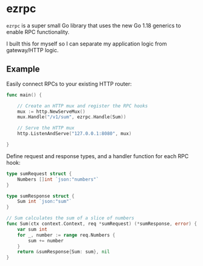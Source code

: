 # ezrpc

`ezrpc` is a super small Go library that uses the new Go 1.18 generics to enable RPC functionality.

I built this for myself so I can separate my application logic from gateway/HTTP logic.

## Example

Easily connect RPCs to your existing HTTP router:

```go
func main() {

	// Create an HTTP mux and register the RPC hooks
	mux := http.NewServeMux()
	mux.Handle("/v1/sum", ezrpc.Handle(Sum))

	// Serve the HTTP mux
	http.ListenAndServe("127.0.0.1:8080", mux)

}
```

Define request and response types, and a handler function for each RPC hook:

```go
type sumRequest struct {
	Numbers []int `json:"numbers"`
}

type sumResponse struct {
	Sum int `json:"sum"`
}

// Sum calculates the sum of a slice of numbers
func Sum(ctx context.Context, req *sumRequest) (*sumResponse, error) {
	var sum int
	for _, number := range req.Numbers {
		sum += number
	}
	return &sumResponse{Sum: sum}, nil
}
```
